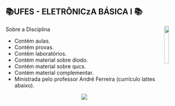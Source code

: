 
## 📚UFES - ELETRÔNICzA BÁSICA I 📚
<img align="right" width="16%" src="https://user-images.githubusercontent.com/80075307/220129072-48d5ff96-a10d-4e0b-9024-9374bee2c0c2.svg">

Sobre a Disciplina
  * Contém aulas.
  * Contém provas.
  * Contém laboratórios.
  * Contém material sobre diodo.
  * Contém material sobre qucs.
  * Contém material complementar.
  * Ministrada pelo professor André Ferreira (currículo lattes abaixo).
  
<div align="center">
    <a href="http://lattes.cnpq.br/5382777943593826" target="_blank"
      ><img
        src="https://img.shields.io/badge/-Currículo Lattes-%230077B5?style=for-the-badge&logo=linkedin&logoColor=white"
        target="_blank"
  </div>
